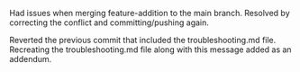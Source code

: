 Had issues when merging feature-addition to the main branch. Resolved by correcting the conflict and committing/pushing again.

Reverted the previous commit that included the troubleshooting.md file. Recreating the troubleshooting.md file along with this message added as an addendum.
